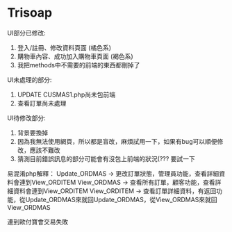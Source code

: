 # Trisoap
UI部分已修改:
1. 登入/註冊、修改資料頁面 (橘色系)
2. 購物車內容、成功加入購物車頁面 (褐色系)
3. 我把methods中不需要的前端的東西都刪掉了

UI未處理的部分:
1. UPDATE CUSMAS1.php尚未包前端
2. 查看訂單尚未處理

UI待修改部分:
1. 背景要換掉
2. 因為我無法使用網頁，所以都是盲改，麻煩試用一下，如果有bug可以順便修改，應該不難改
3. 猜測目前錯誤訊息的部分可能會有沒包上前端的狀況(??? 要試一下

易混淆php解釋：
Update_ORDMAS -> 更改訂單狀態，管理員功能，查看詳細資料會連到View_ORDITEM
View_ORDMAS   -> 查看所有訂單，顧客功能，查看詳細資料會連到View_ORDITEM
View_ORDITEM  -> 查看訂單詳細資料，有返回功能，從Update_ORDMAS來就回Update_ORDMAS，從View_ORDMAS來就回View_ORDMAS

連到歐付寶會交易失敗